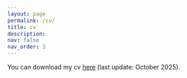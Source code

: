 ```yaml
---
layout: page
permalink: /cv/
title: cv
description: 
nav: false
nav_order: 3
---
```


<!-- <div class="projects"> -->

You can download my cv <a href="https://edoardozanelli.github.io/cv_102025.pdf">here</a> (last update: October 2025).

<!-- </div>-->  
